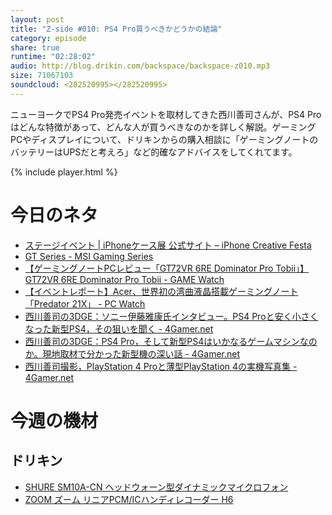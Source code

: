 ```yaml
---
layout: post
title: "Z-side #010: PS4 Pro買うべきかどうかの結論"
category: episode
share: true
runtime: "02:28:02"
audio: http://blog.drikin.com/backspace/backspace-z010.mp3
size: 71067103
soundcloud: <282520995></282520995>
---
```

ニューヨークでPS4 Pro発売イベントを取材してきた西川善司さんが、PS4 Proはどんな特徴があって、どんな人が買うべきなのかを詳しく解説。ゲーミングPCやディスプレイについて、ドリキンからの購入相談に「ゲーミングノートのバッテリーはUPSだと考えろ」など的確なアドバイスをしてくれてます。

{% include player.html %}

# 今日のネタ

* [ステージイベント | iPhoneケース展 公式サイト – iPhone Creative Festa](http://iphone-caseten.com/event/)
* [GT Series - MSI Gaming Series](https://gaming.msi.com/products/notebook/gt-series?link=GT72VR-6RE-Dominator-Pro)
* [【ゲーミングノートPCレビュー「GT72VR 6RE Dominator Pro Tobii」】GT72VR 6RE Dominator Pro Tobii - GAME Watch](http://game.watch.impress.co.jp/docs/review/1018644.html)
* [【イベントレポート】Acer、世界初の湾曲液晶搭載ゲーミングノート「Predator 21X」 - PC Watch](http://pc.watch.impress.co.jp/docs/news/event/1018526.html)
* [西川善司の3DGE：ソニー伊藤雅康氏インタビュー。PS4 Proと安く小さくなった新型PS4，その狙いを聞く - 4Gamer.net](http://www.4gamer.net/games/990/G999024/20160909136/)
* [西川善司の3DGE：PS4 Pro，そして新型PS4はいかなるゲームマシンなのか。現地取材で分かった新型機の深い話 - 4Gamer.net](http://www.4gamer.net/games/990/G999024/20160908148/)
* [西川善司撮影，PlayStation 4 Proと薄型PlayStation 4の実機写真集 - 4Gamer.net](http://www.4gamer.net/games/990/G999024/20160908004/)


# 今週の機材

## ドリキン
* [SHURE  SM10A-CN ヘッドウォーン型ダイナミックマイクロフォン](http://amzn.to/1LXIGkV) 
* [ZOOM ズーム リニアPCM/ICハンディレコーダー H6](http://amzn.to/29BOo5n)
